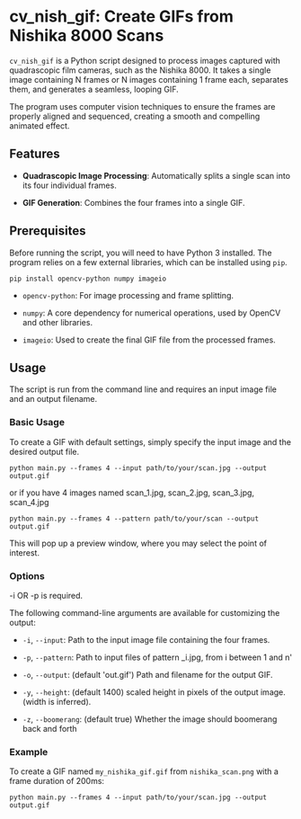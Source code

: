 # cv\_nish\_gif: Create GIFs from Nishika 8000 Scans

`cv_nish_gif` is a Python script designed to process images captured with quadrascopic film cameras, such as the Nishika 8000. It takes a single image containing N frames or N images containing 1 frame each, separates them, and generates a seamless, looping GIF.

The program uses computer vision techniques to ensure the frames are properly aligned and sequenced, creating a smooth and compelling animated effect.

## Features

  * **Quadrascopic Image Processing**: Automatically splits a single scan into its four individual frames.

  * **GIF Generation**: Combines the four frames into a single GIF.

## Prerequisites

Before running the script, you will need to have Python 3 installed. The program relies on a few external libraries, which can be installed using `pip`.

```
pip install opencv-python numpy imageio

```

  * `opencv-python`: For image processing and frame splitting.

  * `numpy`: A core dependency for numerical operations, used by OpenCV and other libraries.

  * `imageio`: Used to create the final GIF file from the processed frames.

## Usage

The script is run from the command line and requires an input image file and an output filename.

### Basic Usage

To create a GIF with default settings, simply specify the input image and the desired output file.

```
python main.py --frames 4 --input path/to/your/scan.jpg --output output.gif
```

or if you have 4 images named scan_1.jpg, scan_2.jpg, scan_3.jpg, scan_4.jpg

```
python main.py --frames 4 --pattern path/to/your/scan --output output.gif
```

This will pop up a preview window, where you may select the point of interest.

### Options

-i OR -p is required.

The following command-line arguments are available for customizing the output:

  * `-i`, `--input`: Path to the input image file containing the four frames.

  * `-p`, `--pattern`: Path to input files of pattern <myfilename>_i.jpg, from i between 1 and n'

  * `-o`, `--output`: (default 'out.gif') Path and filename for the output GIF.

  * `-y`, `--height`: (default 1400) scaled height in pixels of the output image. (width is inferred).

  * `-z`, `--boomerang`: (default true) Whether the image should boomerang back and forth

### Example

To create a GIF named `my_nishika_gif.gif` from `nishika_scan.png` with a frame duration of 200ms:

```
python main.py --frames 4 --input path/to/your/scan.jpg --output output.gif
```
